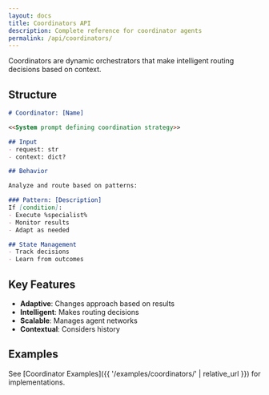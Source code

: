 ```yaml
---
layout: docs
title: Coordinators API
description: Complete reference for coordinator agents
permalink: /api/coordinators/
---
```


Coordinators are dynamic orchestrators that make intelligent routing decisions based on context.

## Structure

```markdown
# Coordinator: [Name]

<<System prompt defining coordination strategy>>

## Input
- request: str
- context: dict?

## Behavior

Analyze and route based on patterns:

### Pattern: [Description]
If [condition]:
- Execute %specialist%
- Monitor results
- Adapt as needed

## State Management
- Track decisions
- Learn from outcomes
```

## Key Features

- **Adaptive**: Changes approach based on results
- **Intelligent**: Makes routing decisions
- **Scalable**: Manages agent networks
- **Contextual**: Considers history

## Examples

See [Coordinator Examples]({{ '/examples/coordinators/' | relative_url }}) for implementations.